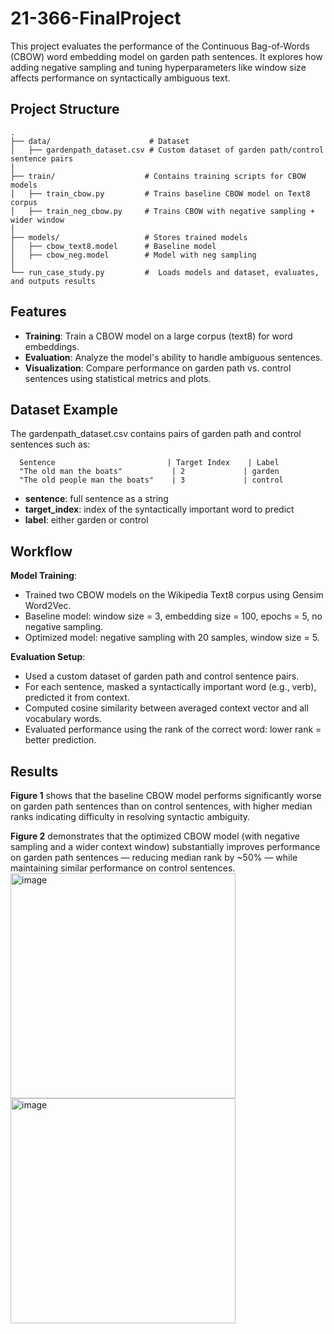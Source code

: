 # 21-366-FinalProject
This project evaluates the performance of the Continuous Bag-of-Words (CBOW) word embedding model on garden path sentences. It explores how adding negative sampling and tuning hyperparameters like window size affects performance on syntactically ambiguous text.


## Project Structure

```
.
├── data/                      # Dataset
│   ├── gardenpath_dataset.csv # Custom dataset of garden path/control sentence pairs
│
├── train/                    # Contains training scripts for CBOW models
│   ├── train_cbow.py         # Trains baseline CBOW model on Text8 corpus
│   ├── train_neg_cbow.py     # Trains CBOW with negative sampling + wider window
│
├── models/                   # Stores trained models
│   ├── cbow_text8.model      # Baseline model
│   ├── cbow_neg.model        # Model with neg sampling
│
└── run_case_study.py         #  Loads models and dataset, evaluates, and outputs results
```


## Features
- **Training**: Train a CBOW model on a large corpus (text8) for word embeddings. 
- **Evaluation**: Analyze the model's ability to handle ambiguous sentences. 
- **Visualization**: Compare performance on garden path vs. control sentences using statistical metrics and plots. 


## Dataset Example
The gardenpath_dataset.csv contains pairs of garden path and control sentences such as:
```
  Sentence	                       | Target Index	 | Label
  "The old man the boats"	        | 2	            | garden
  "The old people man the boats"	| 3	            | control
```
- **sentence**: full sentence as a string
- **target_index**: index of the syntactically important word to predict
- **label**: either garden or control


## Workflow
**Model Training**:
- Trained two CBOW models on the Wikipedia Text8 corpus using Gensim Word2Vec.
- Baseline model: window size = 3, embedding size = 100, epochs = 5, no negative sampling.
- Optimized model: negative sampling with 20 samples, window size = 5.

**Evaluation Setup**:
- Used a custom dataset of garden path and control sentence pairs.
- For each sentence, masked a syntactically important word (e.g., verb), predicted it from context.
- Computed cosine similarity between averaged context vector and all vocabulary words.
- Evaluated performance using the rank of the correct word: lower rank = better prediction.

## Results
**Figure 1** shows that the baseline CBOW model performs significantly worse on garden path sentences than on control sentences, with higher median ranks indicating difficulty in resolving syntactic ambiguity.

**Figure 2** demonstrates that the optimized CBOW model (with negative sampling and a wider context window) substantially improves performance on garden path sentences — reducing median rank by ~50% — while maintaining similar performance on control sentences.
<img width="360" alt="image" src="https://github.com/user-attachments/assets/873d1cf2-379f-4c68-9b97-3ccb6c3aef90" />     <img width="360" alt="image" src="https://github.com/user-attachments/assets/238b642d-c3c5-492a-b19d-b8e96fcb1516" />


